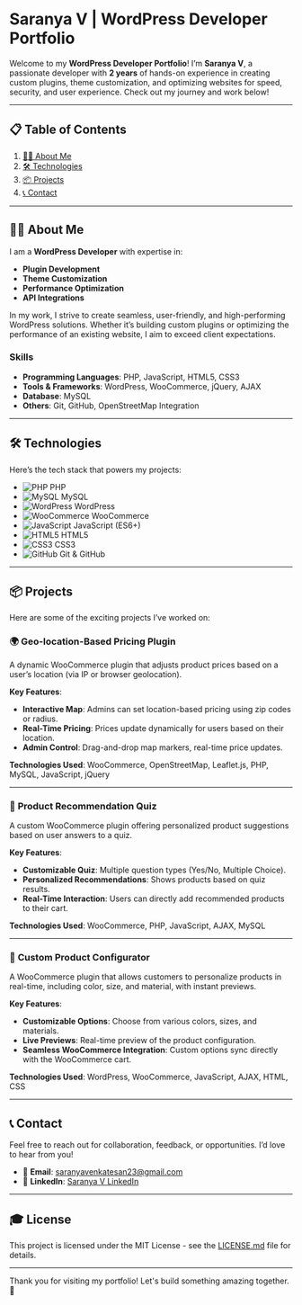 # Saranya V | WordPress Developer Portfolio

Welcome to my **WordPress Developer Portfolio**! I’m **Saranya V**, a passionate developer with **2 years** of hands-on experience in creating custom plugins, theme customization, and optimizing websites for speed, security, and user experience. Check out my journey and work below!

---

## 📋 Table of Contents
1. [👩‍💻 About Me](#about-me)
2. [🛠 Technologies](#technologies)
3. [📦 Projects](#projects)
4. [📞 Contact](#contact)

---

## 👩‍💻 About Me

I am a **WordPress Developer** with expertise in:
- **Plugin Development**
- **Theme Customization**
- **Performance Optimization**
- **API Integrations**

In my work, I strive to create seamless, user-friendly, and high-performing WordPress solutions. Whether it’s building custom plugins or optimizing the performance of an existing website, I aim to exceed client expectations.

### Skills
- **Programming Languages**: PHP, JavaScript, HTML5, CSS3
- **Tools & Frameworks**: WordPress, WooCommerce, jQuery, AJAX
- **Database**: MySQL
- **Others**: Git, GitHub, OpenStreetMap Integration

---

## 🛠 Technologies

Here’s the tech stack that powers my projects:

- ![PHP](https://img.shields.io/badge/PHP-5.6+-blue?logo=php) PHP
- ![MySQL](https://img.shields.io/badge/MySQL-5.7+-blue?logo=mysql) MySQL
- ![WordPress](https://img.shields.io/badge/WordPress-5.7+-blue?logo=wordpress) WordPress
- ![WooCommerce](https://img.shields.io/badge/WooCommerce-5.6+-blue?logo=woocommerce) WooCommerce
- ![JavaScript](https://img.shields.io/badge/JavaScript-ES6+-yellow?logo=javascript) JavaScript (ES6+)
- ![HTML5](https://img.shields.io/badge/HTML5-5+-red?logo=html5) HTML5
- ![CSS3](https://img.shields.io/badge/CSS3-3+-blue?logo=css3) CSS3
- ![GitHub](https://img.shields.io/badge/GitHub-Active-blue?logo=github) Git & GitHub

---

## 📦 Projects

Here are some of the exciting projects I’ve worked on:

### 🌍 **Geo-location-Based Pricing Plugin**
A dynamic WooCommerce plugin that adjusts product prices based on a user’s location (via IP or browser geolocation).

**Key Features**:
- **Interactive Map**: Admins can set location-based pricing using zip codes or radius.
- **Real-Time Pricing**: Prices update dynamically for users based on their location.
- **Admin Control**: Drag-and-drop map markers, real-time price updates.
  
**Technologies Used**: WooCommerce, OpenStreetMap, Leaflet.js, PHP, MySQL, JavaScript, jQuery

---

### 🛒 **Product Recommendation Quiz**
A custom WooCommerce plugin offering personalized product suggestions based on user answers to a quiz.

**Key Features**:
- **Customizable Quiz**: Multiple question types (Yes/No, Multiple Choice).
- **Personalized Recommendations**: Shows products based on quiz results.
- **Real-Time Interaction**: Users can directly add recommended products to their cart.

**Technologies Used**: WooCommerce, PHP, JavaScript, AJAX, MySQL

---

### 🎨 **Custom Product Configurator**
A WooCommerce plugin that allows customers to personalize products in real-time, including color, size, and material, with instant previews.

**Key Features**:
- **Customizable Options**: Choose from various colors, sizes, and materials.
- **Live Previews**: Real-time preview of the product configuration.
- **Seamless WooCommerce Integration**: Custom options sync directly with the WooCommerce cart.

**Technologies Used**: WordPress, WooCommerce, JavaScript, AJAX, HTML, CSS

---

## 📞 Contact

Feel free to reach out for collaboration, feedback, or opportunities. I’d love to hear from you!

- 📧 **Email**: [saranyavenkatesan23@gmail.com](mailto:saranyavenkatesan23@gmail.com)
- 💼 **LinkedIn**: [Saranya V LinkedIn](https://www.linkedin.com/in/saranya-v-03ab91244)
---

## 🎓 License

This project is licensed under the MIT License - see the [LICENSE.md](LICENSE.md) file for details.

---

Thank you for visiting my portfolio! Let's build something amazing together. 🚀
